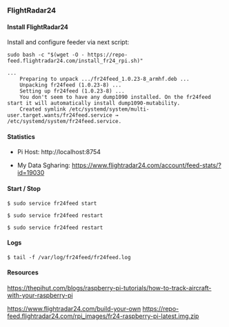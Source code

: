 ### FlightRadar24

#### Install FlightRadar24 

Install and configure feeder via next script:

``sudo bash -c "$(wget -O - https://repo-feed.flightradar24.com/install_fr24_rpi.sh)"``

    ...
        Preparing to unpack .../fr24feed_1.0.23-8_armhf.deb ...
        Unpacking fr24feed (1.0.23-8) ...
        Setting up fr24feed (1.0.23-8) ...
        You don't seem to have any dump1090 installed. On the fr24feed start it will automatically install dump1090-mutability.
        Created symlink /etc/systemd/system/multi-user.target.wants/fr24feed.service → /etc/systemd/system/fr24feed.service.

#### Statistics

- Pi Host: http://localhost:8754

- My Data Sgharing: https://www.flightradar24.com/account/feed-stats/?id=19030

#### Start / Stop

``$ sudo service fr24feed start``

``$ sudo service fr24feed restart``

``$ sudo service fr24feed restart``

#### Logs

``$ tail -f /var/log/fr24feed/fr24feed.log``

#### Resources

https://thepihut.com/blogs/raspberry-pi-tutorials/how-to-track-aircraft-with-your-raspberry-pi

https://www.flightradar24.com/build-your-own
https://repo-feed.flightradar24.com/rpi_images/fr24-raspberry-pi-latest.img.zip
